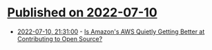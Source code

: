 # [Published on 2022-07-10](index.md)

* [2022-07-10, 21:31:00](https://news.slashdot.org/story/22/07/10/2128219/is-amazons-aws-quietly-getting-better-at-contributing-to-open-source?utm_source=rss1.0mainlinkanon&utm_medium=feed) - [Is Amazon's AWS Quietly Getting Better at Contributing to Open Source?](https://news.slashdot.org/story/22/07/10/2128219/is-amazons-aws-quietly-getting-better-at-contributing-to-open-source?utm_source=rss1.0mainlinkanon&utm_medium=feed)
